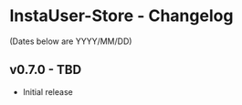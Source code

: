 InstaUser-Store - Changelog
===========================

(Dates below are YYYY/MM/DD)

v0.7.0 - TBD
-------------------
- Initial release

